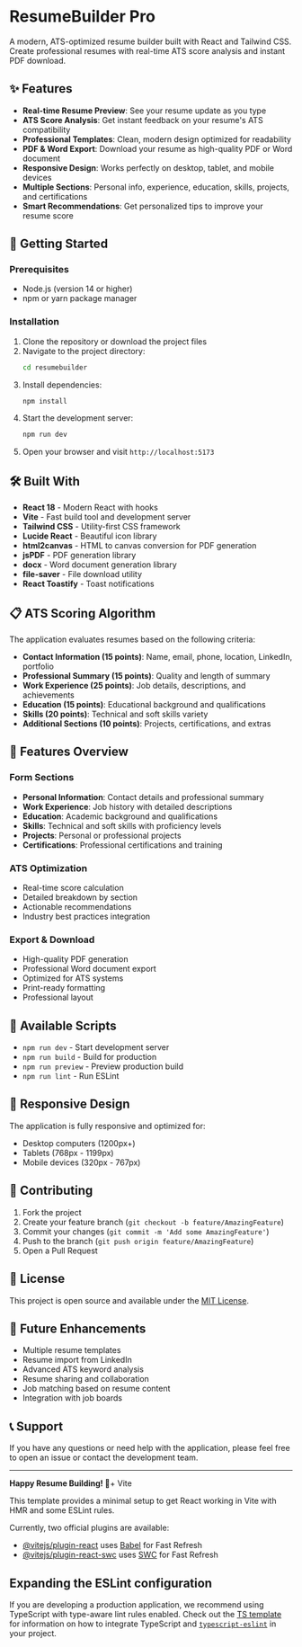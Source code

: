 # ResumeBuilder Pro

A modern, ATS-optimized resume builder built with React and Tailwind CSS. Create professional resumes with real-time ATS score analysis and instant PDF download.

## ✨ Features

- **Real-time Resume Preview**: See your resume update as you type
- **ATS Score Analysis**: Get instant feedback on your resume's ATS compatibility
- **Professional Templates**: Clean, modern design optimized for readability
- **PDF & Word Export**: Download your resume as high-quality PDF or Word document
- **Responsive Design**: Works perfectly on desktop, tablet, and mobile devices
- **Multiple Sections**: Personal info, experience, education, skills, projects, and certifications
- **Smart Recommendations**: Get personalized tips to improve your resume score

## 🚀 Getting Started

### Prerequisites

- Node.js (version 14 or higher)
- npm or yarn package manager

### Installation

1. Clone the repository or download the project files
2. Navigate to the project directory:
   ```bash
   cd resumebuilder
   ```
3. Install dependencies:
   ```bash
   npm install
   ```
4. Start the development server:
   ```bash
   npm run dev
   ```
5. Open your browser and visit `http://localhost:5173`

## 🛠️ Built With

- **React 18** - Modern React with hooks
- **Vite** - Fast build tool and development server
- **Tailwind CSS** - Utility-first CSS framework
- **Lucide React** - Beautiful icon library
- **html2canvas** - HTML to canvas conversion for PDF generation
- **jsPDF** - PDF generation library
- **docx** - Word document generation library
- **file-saver** - File download utility
- **React Toastify** - Toast notifications

## 📋 ATS Scoring Algorithm

The application evaluates resumes based on the following criteria:

- **Contact Information (15 points)**: Name, email, phone, location, LinkedIn, portfolio
- **Professional Summary (15 points)**: Quality and length of summary
- **Work Experience (25 points)**: Job details, descriptions, and achievements
- **Education (15 points)**: Educational background and qualifications
- **Skills (20 points)**: Technical and soft skills variety
- **Additional Sections (10 points)**: Projects, certifications, and extras

## 🎨 Features Overview

### Form Sections
- **Personal Information**: Contact details and professional summary
- **Work Experience**: Job history with detailed descriptions
- **Education**: Academic background and qualifications
- **Skills**: Technical and soft skills with proficiency levels
- **Projects**: Personal or professional projects
- **Certifications**: Professional certifications and training

### ATS Optimization
- Real-time score calculation
- Detailed breakdown by section
- Actionable recommendations
- Industry best practices integration

### Export & Download
- High-quality PDF generation
- Professional Word document export
- Optimized for ATS systems
- Print-ready formatting
- Professional layout

## 🔧 Available Scripts

- `npm run dev` - Start development server
- `npm run build` - Build for production
- `npm run preview` - Preview production build
- `npm run lint` - Run ESLint

## 📱 Responsive Design

The application is fully responsive and optimized for:
- Desktop computers (1200px+)
- Tablets (768px - 1199px)
- Mobile devices (320px - 767px)

## 🤝 Contributing

1. Fork the project
2. Create your feature branch (`git checkout -b feature/AmazingFeature`)
3. Commit your changes (`git commit -m 'Add some AmazingFeature'`)
4. Push to the branch (`git push origin feature/AmazingFeature`)
5. Open a Pull Request

## 📄 License

This project is open source and available under the [MIT License](LICENSE).

## 🎯 Future Enhancements

- Multiple resume templates
- Resume import from LinkedIn
- Advanced ATS keyword analysis
- Resume sharing and collaboration
- Job matching based on resume content
- Integration with job boards

## 📞 Support

If you have any questions or need help with the application, please feel free to open an issue or contact the development team.

---

**Happy Resume Building! 🎉**+ Vite

This template provides a minimal setup to get React working in Vite with HMR and some ESLint rules.

Currently, two official plugins are available:

- [@vitejs/plugin-react](https://github.com/vitejs/vite-plugin-react/blob/main/packages/plugin-react) uses [Babel](https://babeljs.io/) for Fast Refresh
- [@vitejs/plugin-react-swc](https://github.com/vitejs/vite-plugin-react/blob/main/packages/plugin-react-swc) uses [SWC](https://swc.rs/) for Fast Refresh

## Expanding the ESLint configuration

If you are developing a production application, we recommend using TypeScript with type-aware lint rules enabled. Check out the [TS template](https://github.com/vitejs/vite/tree/main/packages/create-vite/template-react-ts) for information on how to integrate TypeScript and [`typescript-eslint`](https://typescript-eslint.io) in your project.
